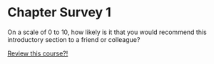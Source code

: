 # Chapter Survey 1

On a scale of 0 to 10, how likely is it that you would recommend this
introductory section to a friend or colleague?

  

[Review this course?!](%7B%7Bcourse.review_link%7D%7D)

  
